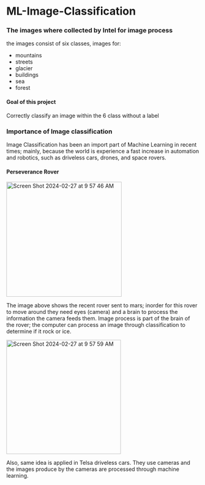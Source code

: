 # ML-Image-Classification


### The images where collected by Intel for image process
the images consist of six classes, images for:
- mountains
- streets
- glacier
- buildings
- sea
- forest

#### Goal of this project
Correctly classify an image within the 6 class without a label


### Importance of Image classification

Image Classification has been an import part of Machine Learning in recent times; mainly, because the world is experience a fast increase in automation and robotics, such as driveless cars, drones, and space rovers.

#### Perseverance Rover
<img width="301" alt="Screen Shot 2024-02-27 at 9 57 46 AM" src="https://github.com/Oneimu/ML-Image-Classification/assets/62015433/29c1bb26-68b2-44e4-87b0-cf8931c7eecb">


The image above shows the recent rover sent to mars; inorder for this rover to move around they need eyes (camera) and a brain to process the information the camera feeds them. Image process is part of the brain of the rover; the computer can process an image through classification to determine if it rock or ice.


<img width="299" alt="Screen Shot 2024-02-27 at 9 57 59 AM" src="https://github.com/Oneimu/ML-Image-Classification/assets/62015433/857fa15f-c52c-49bc-8ff2-271018afac75">

Also, same idea is applied in Telsa driveless cars. They use cameras and the images produce by the cameras are processed through machine learning.

